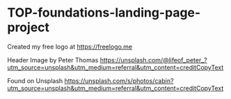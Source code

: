 # TOP-foundations-landing-page-project
Created my free logo at https://freelogo.me

Header Image by Peter Thomas
https://unsplash.com/@lifeof_peter_?utm_source=unsplash&utm_medium=referral&utm_content=creditCopyText

Found on Unsplash
https://unsplash.com/s/photos/cabin?utm_source=unsplash&utm_medium=referral&utm_content=creditCopyText

